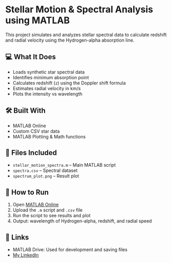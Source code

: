 # Stellar Motion & Spectral Analysis using MATLAB

This project simulates and analyzes stellar spectral data to calculate redshift and radial velocity using the Hydrogen-alpha absorption line.

## 💻 What It Does
- Loads synthetic star spectral data
- Identifies minimum absorption point
- Calculates redshift (`z`) using the Doppler shift formula
- Estimates radial velocity in km/s
- Plots the intensity vs wavelength

## 🛠️ Built With
- MATLAB Online 
- Custom CSV star data
- MATLAB Plotting & Math functions

## 📂 Files Included
- `stellar_motion_spectra.m` – Main MATLAB script
- `spectra.csv` – Spectral dataset
- `spectrum_plot.png` –  Result plot

## 🚀 How to Run
1. Open [MATLAB Online](https://matlab.mathworks.com)
2. Upload the `.m` script and `.csv` file
3. Run the script to see results and plot
4. Output: wavelength of Hydrogen-alpha, redshift, and radial speed

## 🔗 Links
- MATLAB Drive: Used for development and saving files
- [My LinkedIn](www.linkedin.com/in/akshat-gupta-9b649a378)  

